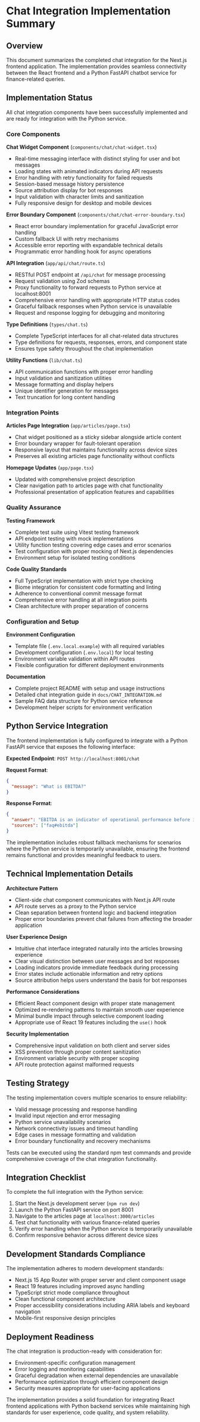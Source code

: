 # Chat Integration Implementation Summary

## Overview

This document summarizes the completed chat integration for the Next.js frontend application. The implementation provides seamless connectivity between the React frontend and a Python FastAPI chatbot service for finance-related queries.

## Implementation Status

All chat integration components have been successfully implemented and are ready for integration with the Python service.

### Core Components

**Chat Widget Component** (`components/chat/chat-widget.tsx`)
- Real-time messaging interface with distinct styling for user and bot messages
- Loading states with animated indicators during API requests
- Error handling with retry functionality for failed requests
- Session-based message history persistence
- Source attribution display for bot responses
- Input validation with character limits and sanitization
- Fully responsive design for desktop and mobile devices

**Error Boundary Component** (`components/chat/chat-error-boundary.tsx`)
- React error boundary implementation for graceful JavaScript error handling
- Custom fallback UI with retry mechanisms
- Accessible error reporting with expandable technical details
- Programmatic error handling hook for async operations

**API Integration** (`app/api/chat/route.ts`)
- RESTful POST endpoint at `/api/chat` for message processing
- Request validation using Zod schemas
- Proxy functionality to forward requests to Python service at localhost:8001
- Comprehensive error handling with appropriate HTTP status codes
- Graceful fallback responses when Python service is unavailable
- Request and response logging for debugging and monitoring

**Type Definitions** (`types/chat.ts`)
- Complete TypeScript interfaces for all chat-related data structures
- Type definitions for requests, responses, errors, and component state
- Ensures type safety throughout the chat implementation

**Utility Functions** (`lib/chat.ts`)
- API communication functions with proper error handling
- Input validation and sanitization utilities
- Message formatting and display helpers
- Unique identifier generation for messages
- Text truncation for long content handling

### Integration Points

**Articles Page Integration** (`app/articles/page.tsx`)
- Chat widget positioned as a sticky sidebar alongside article content
- Error boundary wrapper for fault-tolerant operation
- Responsive layout that maintains functionality across device sizes
- Preserves all existing articles page functionality without conflicts

**Homepage Updates** (`app/page.tsx`)
- Updated with comprehensive project description
- Clear navigation path to articles page with chat functionality
- Professional presentation of application features and capabilities

### Quality Assurance

**Testing Framework**
- Complete test suite using Vitest testing framework
- API endpoint testing with mock implementations
- Utility function testing covering edge cases and error scenarios
- Test configuration with proper mocking of Next.js dependencies
- Environment setup for isolated testing conditions

**Code Quality Standards**
- Full TypeScript implementation with strict type checking
- Biome integration for consistent code formatting and linting
- Adherence to conventional commit message format
- Comprehensive error handling at all integration points
- Clean architecture with proper separation of concerns

### Configuration and Setup

**Environment Configuration**
- Template file (`.env.local.example`) with all required variables
- Development configuration (`.env.local`) for local testing
- Environment variable validation within API routes
- Flexible configuration for different deployment environments

**Documentation**
- Complete project README with setup and usage instructions
- Detailed chat integration guide in `docs/CHAT_INTEGRATION.md`
- Sample FAQ data structure for Python service reference
- Development helper scripts for environment verification

## Python Service Integration

The frontend implementation is fully configured to integrate with a Python FastAPI service that exposes the following interface:

**Expected Endpoint**: `POST http://localhost:8001/chat`

**Request Format**:
```json
{
  "message": "What is EBITDA?"
}
```

**Response Format**:
```json
{
  "answer": "EBITDA is an indicator of operational performance before interests, taxes, depreciation and amortization.",
  "sources": ["faq#ebitda"]
}
```

The implementation includes robust fallback mechanisms for scenarios where the Python service is temporarily unavailable, ensuring the frontend remains functional and provides meaningful feedback to users.

## Technical Implementation Details

**Architecture Pattern**
- Client-side chat component communicates with Next.js API route
- API route serves as a proxy to the Python service
- Clean separation between frontend logic and backend integration
- Proper error boundaries prevent chat failures from affecting the broader application

**User Experience Design**
- Intuitive chat interface integrated naturally into the articles browsing experience
- Clear visual distinction between user messages and bot responses
- Loading indicators provide immediate feedback during processing
- Error states include actionable information and retry options
- Source attribution helps users understand the basis for bot responses

**Performance Considerations**
- Efficient React component design with proper state management
- Optimized re-rendering patterns to maintain smooth user experience
- Minimal bundle impact through selective component loading
- Appropriate use of React 19 features including the `use()` hook

**Security Implementation**
- Comprehensive input validation on both client and server sides
- XSS prevention through proper content sanitization
- Environment variable security with proper scoping
- API route protection against malformed requests

## Testing Strategy

The testing implementation covers multiple scenarios to ensure reliability:

- Valid message processing and response handling
- Invalid input rejection and error messaging
- Python service unavailability scenarios
- Network connectivity issues and timeout handling
- Edge cases in message formatting and validation
- Error boundary functionality and recovery mechanisms

Tests can be executed using the standard npm test commands and provide comprehensive coverage of the chat integration functionality.

## Integration Checklist

To complete the full integration with the Python service:

1. Start the Next.js development server (`npm run dev`)
2. Launch the Python FastAPI service on port 8001
3. Navigate to the articles page at `localhost:3000/articles`
4. Test chat functionality with various finance-related queries
5. Verify error handling when the Python service is temporarily unavailable
6. Confirm responsive behavior across different device sizes

## Development Standards Compliance

The implementation adheres to modern development standards:

- Next.js 15 App Router with proper server and client component usage
- React 19 features including improved async handling
- TypeScript strict mode compliance throughout
- Clean functional component architecture
- Proper accessibility considerations including ARIA labels and keyboard navigation
- Mobile-first responsive design principles

## Deployment Readiness

The chat integration is production-ready with consideration for:

- Environment-specific configuration management
- Error logging and monitoring capabilities
- Graceful degradation when external dependencies are unavailable
- Performance optimization through efficient component design
- Security measures appropriate for user-facing applications

The implementation provides a solid foundation for integrating React frontend applications with Python backend services while maintaining high standards for user experience, code quality, and system reliability.